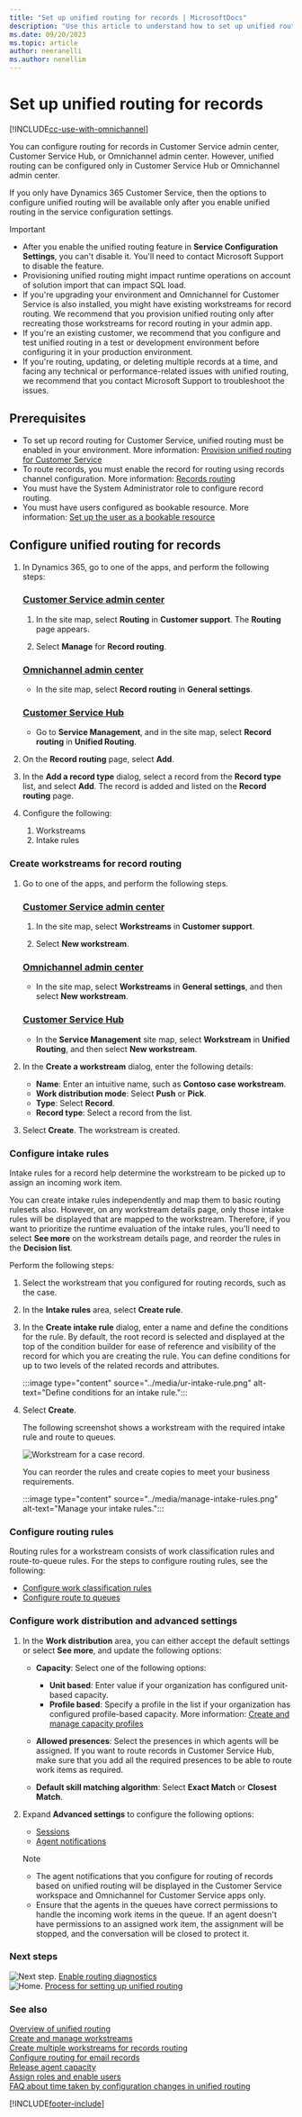 ```yaml
---
title: "Set up unified routing for records | MicrosoftDocs"
description: "Use this article to understand how to set up unified routing for records in Customer Service."
ms.date: 09/20/2023
ms.topic: article
author: neeranelli
ms.author: nenellim
---
```


# Set up unified routing for records

[!INCLUDE[cc-use-with-omnichannel](../../includes/cc-use-with-omnichannel.md)]

You can configure routing for records in Customer Service admin center, Customer Service Hub, or Omnichannel admin center. However, unified routing can be configured only in Customer Service Hub or Omnichannel admin center.

If you only have Dynamics 365 Customer Service, then the options to configure unified routing will be available only after you enable unified routing in the service configuration settings.

> [!IMPORTANT]
> 
> - After you enable the unified routing feature in **Service Configuration Settings**, you can't disable it. You'll need to contact Microsoft Support to disable the feature.
> - Provisioning unified routing might impact runtime operations on account of solution import that can impact SQL load.
> - If you're upgrading your environment and Omnichannel for Customer Service is also installed, you might have existing workstreams for record routing. We recommend that you provision unified routing only after recreating those workstreams for record routing in your admin app.
> - If you're an existing customer, we recommend that you configure and test unified routing in a test or development environment before configuring it in your production environment.
> - If you're routing, updating, or deleting multiple records at a time, and facing any technical or performance-related issues with unified routing, we recommend that you contact Microsoft Support to troubleshoot the issues.

## Prerequisites

- To set up record routing for Customer Service, unified routing must be enabled in your environment. More information: [Provision unified routing for Customer Service](provision-unified-routing.md)
- To route records, you must enable the record for routing using records channel configuration. More information: [Records routing](enable-entities-for-queues.md)
- You must have the System Administrator role to configure record routing.
- You must have users configured as bookable resource. More information: [Set up the user as a bookable resource](users-user-profiles.md)

## Configure unified routing for records

1. In Dynamics 365, go to one of the apps, and perform the following steps:
   
   ### [Customer Service admin center](#tab/customerserviceadmincenter)

    1. In the site map, select **Routing** in **Customer support**. The **Routing** page appears.

    1. Select **Manage** for **Record routing**.

   ### [Omnichannel admin center](#tab/omnichanneladmincenter)

    - In the site map, select **Record routing** in **General settings**.

   ### [Customer Service Hub](#tab/customerservicehub)
    
    - Go to **Service Management**, and in the site map, select **Record routing** in **Unified Routing**. 

1. On the **Record routing** page, select **Add**.

1. In the **Add a record type** dialog, select a record from the **Record type** list, and select **Add**. The record is added and listed on the **Record routing** page.

1. Configure the following:
   1. Workstreams
   1. Intake rules

### Create workstreams for record routing

1. Go to one of the apps, and perform the following steps.
   
   ### [Customer Service admin center](#tab/customerserviceadmincenter)

   1. In the site map, select **Workstreams** in **Customer support**.
   
   1. Select **New workstream**.

   ### [Omnichannel admin center](#tab/omnichanneladmincenter)

    - In the site map, select **Workstreams** in **General settings**, and then select **New workstream**.

   ### [Customer Service Hub](#tab/customerservicehub)

    - In the **Service Management** site map, select **Workstream** in **Unified Routing**, and then select **New workstream**.

1. In the **Create a workstream** dialog, enter the following details:
    - **Name**: Enter an intuitive name, such as **Contoso case workstream**.
    - **Work distribution mode**: Select **Push** or **Pick**.
    - **Type**: Select **Record**.
    - **Record type**: Select a record from the list.

1. Select **Create**. The workstream is created.

### Configure intake rules

Intake rules for a record help determine the workstream to be picked up to assign an incoming work item.

You can create intake rules independently and map them to basic routing rulesets also. However, on any workstream details page, only those intake rules will be displayed that are mapped to the workstream. Therefore, if you want to prioritize the runtime evaluation of the intake rules, you'll need to select **See more** on the workstream details page, and reorder the rules in the **Decision list**.

Perform the following steps:

1. Select the workstream that you configured for routing records, such as the case.

2. In the **Intake rules** area, select **Create rule**.

3. In the **Create intake rule** dialog, enter a name and define the conditions for the rule. By default, the root record is selected and displayed at the top of the condition builder for ease of reference and visibility of the record for which you are creating the rule. You can define conditions for up to two levels of the related records and attributes.

   :::image type="content" source="../media/ur-intake-rule.png" alt-text="Define conditions for an intake rule.":::

4. Select **Create**.

   The following screenshot shows a workstream with the required intake rule and route to queues.

    ![Workstream for a case record.](../media/ur-record-routing-workstream.png "Workstream for a case record")

   You can reorder the rules and create copies to meet your business requirements.

    :::image type="content" source="../media/manage-intake-rules.png" alt-text="Manage your intake rules.":::

### Configure routing rules

Routing rules for a workstream consists of work classification rules and route-to-queue rules. For the steps to configure routing rules, see the following:

- [Configure work classification rules](configure-work-classification.md#create-work-classification-rulesets)  
- [Configure route to queues](configure-route-to-queue-rules.md)

### Configure work distribution and advanced settings

1. In the **Work distribution** area, you can either accept the default settings or select **See more**, and update the following options:

   - **Capacity**: Select one of the following options:
     - **Unit based**: Enter value if your organization has configured unit-based capacity.
     - **Profile based**: Specify a profile in the list if your organization has configured profile-based capacity. More information: [Create and manage capacity profiles](capacity-profiles.md) 

   - **Allowed presences**: Select the presences in which agents will be assigned. If you want to route records in Customer Service Hub, make sure that you add all the required presences to be able to route work items as required.

   - **Default skill matching algorithm**: Select **Exact Match** or **Closest Match**.

2. Expand **Advanced settings** to configure the following options:
   - [Sessions](session-templates.md)
   - [Agent notifications](notification-templates.md#out-of-the-box-notification-templates)

   > [!NOTE]
   > - The agent notifications that you configure for routing of records based on unified routing will be displayed in the Customer Service workspace and Omnichannel for Customer Service apps only.
   > - Ensure that the agents in the queues have correct permissions to handle the incoming work items in the queue. If an agent doesn't have permissions to an assigned work item, the assignment will be stopped, and the conversation will be closed to protect it.

### Next steps

![Next step.](../media/right-arrow.png "Next step") [Enable routing diagnostics](unified-routing-diagnostics.md#manage-routing-diagnostics)  
![Home.](../media/home-button.png "Home") [Process for setting up unified routing](set-up-routing-process.md)  

### See also

[Overview of unified routing](overview-unified-routing.md)  
[Create and manage workstreams](create-workstreams.md)  
[Create multiple workstreams for records routing](../multiple-ws-entity-record-routing.md)  
[Configure routing for email records](configure-routing-for-email-records.md)  
[Release agent capacity](capacity-profiles.md#release-capacity-for-agents)  
[Assign roles and enable users](../implement/add-users-assign-roles.md)  
[FAQ about time taken by configuration changes in unified routing](../implement/faqs.md#how-long-does-a-configuration-change-to-the-omnichannel-for-customer-service-and-unified-routing-settings-take-to-update)


[!INCLUDE[footer-include](../../includes/footer-banner.md)]
